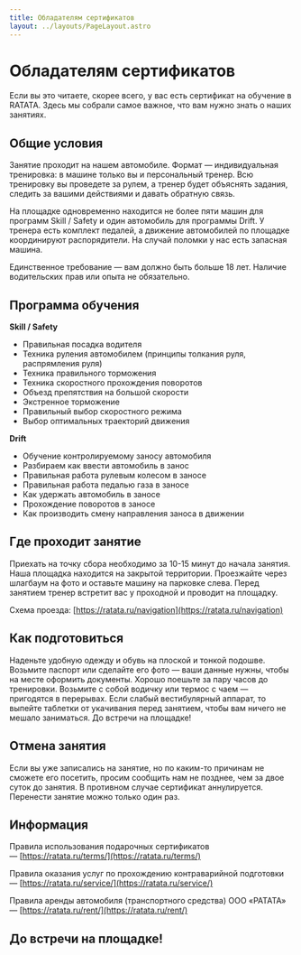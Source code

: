 ```yaml
---
title: Обладателям сертификатов
layout: ../layouts/PageLayout.astro
---
```


# Обладателям сертификатов

Если вы это читаете, скорее всего, у вас есть сертификат на обучение в RATATA. Здесь мы собрали самое важное, что вам нужно знать о наших занятиях.

## Общие условия

Занятие проходит на нашем автомобиле. Формат — индивидуальная тренировка: в машине только вы и персональный тренер. Всю тренировку вы проведете за рулем, а тренер будет объяснять задания, следить за вашими действиями и давать обратную связь.

На площадке одновременно находится не более пяти машин для программ Skill / Safety и один автомобиль для программы Drift. У тренера есть комплект педалей, а движение автомобилей по площадке координируют распорядители. На случай поломки у нас есть запасная машина.

Единственное требование — вам должно быть больше 18 лет. Наличие водительских прав или опыта не обязательно.

## Программа обучения  

**Skill / Safety**  

- Правильная посадка водителя
- Техника руления автомобилем (принципы толкания руля, распрямления руля)
- Техника правильного торможения
- Техника скоростного прохождения поворотов
- Объезд препятствия на большой скорости
- Экстренное торможение
- Правильный выбор скоростного режима
- Выбор оптимальных траекторий движения  

**Drift**  

- Обучение контролируемому заносу автомобиля
- Разбираем как ввести автомобиль в занос
- Правильная работа рулевым колесом в заносе
- Правильная работа педалью газа в заносе
- Как  удержать автомобиль в заносе
- Прохождение поворотов в заносе 
- Как производить смену направления заноса в движении  

## Где проходит занятие

Приехать на точку сбора необходимо за 10-15 минут до начала занятия. Наша площадка находится на закрытой территории. Проезжайте через шлагбаум на фото и оставьте машину на парковке слева. Перед занятием тренер встретит вас у проходной и проводит на площадку.

Схема проезда: [https://ratata.ru/navigation](https://ratata.ru/navigation)

## Как подготовиться

Наденьте удобную одежду и обувь на плоской и тонкой подошве. Возьмите паспорт или сделайте его фото — ваши данные нужны, чтобы на месте оформить документы. Хорошо поешьте за пару часов до тренировки. Возьмите с собой водичку или термос с чаем — пригодятся в перерывах. Если слабый вестибулярный аппарат, то выпейте таблетки от укачивания перед занятием, чтобы вам ничего не мешало заниматься. До встречи на площадке!

## Отмена занятия

Если вы уже записались на занятие, но по каким-то причинам не сможете его посетить, просим сообщить нам не позднее, чем за двое суток до занятия. В противном случае сертификат аннулируется. Перенести занятие можно только один раз.

## Информация

Правила использования подарочных сертификатов — [https://ratata.ru/terms/](https://ratata.ru/terms/)

Правила оказания услуг по прохождению контраварийной подготовки — [https://ratata.ru/service/](https://ratata.ru/service/)

Правила аренды автомобиля (транспортного средства) ООО «РАТАТА» — [https://ratata.ru/rent/](https://ratata.ru/rent/)

## До встречи на площадке!
